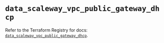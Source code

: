 # `data_scaleway_vpc_public_gateway_dhcp`

Refer to the Terraform Registry for docs: [`data_scaleway_vpc_public_gateway_dhcp`](https://registry.terraform.io/providers/scaleway/scaleway/2.42.1/docs/data-sources/vpc_public_gateway_dhcp).
